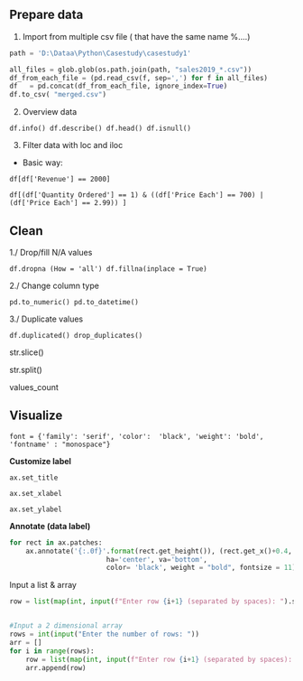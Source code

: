 ## **Prepare data**
1. Import from multiple csv file ( that have the same name %....)

```python
path = 'D:\Dataa\Python\Casestudy\casestudy1'

all_files = glob.glob(os.path.join(path, "sales2019_*.csv"))
df_from_each_file = (pd.read_csv(f, sep=',') for f in all_files)
df   = pd.concat(df_from_each_file, ignore_index=True)
df.to_csv( "merged.csv")
```

2. Overview data

`df.info()
df.describe()
df.head()
df.isnull()`

3. Filter data with loc and iloc

* Basic way: 

`df[df['Revenue'] == 2000]`

`df[(df['Quantity Ordered'] == 1) & ((df['Price Each'] == 700) | (df['Price Each'] == 2.99)) ]`

## **Clean**
1./ Drop/fill N/A values

`df.dropna (How = 'all')
df.fillna(inplace = True)`

2./ Change column type

`pd.to_numeric()
pd.to_datetime()`

3./ Duplicate values

`df.duplicated()
drop_duplicates()`

str.slice()

str.split()

values_count


## **Visualize**

`font = {'family': 'serif', 'color':  'black', 'weight': 'bold', 'fontname' : "monospace"}`

**Customize label**

`ax.set_title`

`ax.set_xlabel`

`ax.set_ylabel`

**Annotate (data label)**
```python
for rect in ax.patches:
    ax.annotate('{:.0f}'.format(rect.get_height()), (rect.get_x()+0.4, rect.get_height()),
                        ha='center', va='bottom',
                        color= 'black', weight = "bold", fontsize = 11)
```

Input a list & array
```python
row = list(map(int, input(f"Enter row {i+1} (separated by spaces): ").split()))


#Input a 2 dimensional array
rows = int(input("Enter the number of rows: "))
arr = []
for i in range(rows):
    row = list(map(int, input(f"Enter row {i+1} (separated by spaces): ").split()))
    arr.append(row)